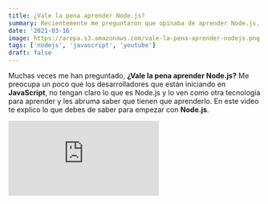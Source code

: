 ```yaml
---
title: ¿Vale la pena aprender Node.js?
summary: Recientemente me preguntaron que opinaba de aprender Node.js, la importancia que tiene y como empezar, te dejo este video donde te cuento mi punto de vista y como puedes iniciar tu aprendizaje. 
date: '2021-03-16'
image: https://arepa.s3.amazonaws.com/vale-la-pena-aprender-nodejs.png
tags: ['nodejs', 'javascript', 'youtube']
draft: false
---
```


Muchas veces me han preguntado, **¿Vale la pena aprender Node.js?** Me preocupa un poco que los desarrolladores que están iniciando en **JavaScript**, no tengan claro lo que es Node.js y lo ven como otra tecnología para aprender y les abruma saber que tienen que aprenderlo. En este video te explico lo que debes de saber para empezar con **Node.js**. 

<div className="embed-container">
    <iframe src="https://www.youtube.com/embed/B6MZkrUZtMQ" title="YouTube video player" frameborder="0" allow="accelerometer; autoplay; clipboard-write; encrypted-media; gyroscope; picture-in-picture" allowfullscreen></iframe>
</div>